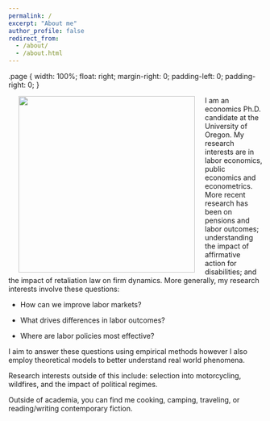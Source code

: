```yaml
---
permalink: /
excerpt: "About me"
author_profile: false
redirect_from: 
  - /about/
  - /about.html
---
```


.page {
    width: 100%;
    float: right;
    margin-right: 0;
    padding-left: 0;
    padding-right: 0;
}

<img style="float: left; margin: 0px 20px" src="./images/grad-photo-final.jpg" width="350">

I am an economics Ph.D. candidate at the University of Oregon. My research interests are in labor economics, public economics and econometrics. More recent research has been on pensions and labor outcomes; understanding the impact of affirmative action for disabilities; and the impact of retaliation law on firm dynamics. More generally, my research interests involve these questions:

  - How can we improve labor markets?

  - What drives differences in labor outcomes?

  - Where are labor policies most effective?

I aim to answer these questions using empirical methods however I also employ theoretical models to better understand real world phenomena.

Research interests outside of this include: selection into motorcycling, wildfires, and the impact of political regimes.

Outside of academia, you can find me cooking, camping, traveling, or reading/writing contemporary fiction.

